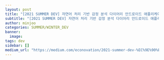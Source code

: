 ```yaml
---
layout: post
title: "[2021 SUMMER DEV] 자연어 처리 기반 감정 분석 다이어리 안드로이드 애플리케이션, 파릇파릇팀"
subtitle: "[2021 SUMMER DEV] 자연어 처리 기반 감정 분석 다이어리 안드로이드 애플리케이션, 파릇파릇팀"
author: minjoo
categories: SUMMER/WINTER_DEV
banner:
  image:
tags: dev
sidebar: []
medium_url: "https://medium.com/econovation/2021-summer-dev-%EC%9E%90%EC%97%B0%EC%96%B4-%EC%B2%98%EB%A6%AC-%EA%B8%B0%EB%B0%98-%EA%B0%90%EC%A0%95-%EB%B6%84%EC%84%9D-%EB%8B%A4%EC%9D%B4%EC%96%B4%EB%A6%AC-%EC%95%88%EB%93%9C%EB%A1%9C%EC%9D%B4%EB%93%9C-%EC%95%A0%ED%94%8C%EB%A6%AC%EC%BC%80%EC%9D%B4%EC%85%98-%ED%8C%8C%EB%A6%87%ED%8C%8C%EB%A6%87%ED%8C%80-20e1c49f9762"
---
```

